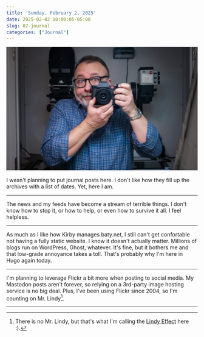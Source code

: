 ```yaml
---
title: 'Sunday, February 2, 2025'
date: 2025-02-02 10:00:05-05:00
slug: 02-journal
categories: ["Journal"]
---
```


![](20250201-self.jpg "")

I wasn't planning to put journal posts here. I don't like how they fill up the archives with a list of dates. Yet, here I am. 

<!--more-->

----

The news and my feeds have become a stream of terrible things. I don't know how to stop it, or how to help, or even how to survive it all. I feel helpless.

----

As much as I like how Kirby manages baty.net, I still can't get confortable not having a fully static website. I know it doesn't actually matter. Millions of blogs run on WordPress, Ghost, whatever. It's fine, but it bothers me and that low-grade annoyance takes a toll. That's probably why I'm here in Hugo again today.

----

I'm planning to leverage Flickr a bit more when posting to social media. My Mastodon posts aren't forever, so relying on a 3rd-party image hosting service is no big deal. Plus, I've been using Flickr since 2004, so I'm counting on Mr. Lindy[^1].

----




[^1]: There is no Mr. Lindy, but that's what I'm calling the [Lindy Effect](https://en.wikipedia.org/wiki/Lindy_effect) here :).
